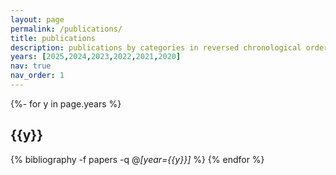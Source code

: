 ```yaml
---
layout: page
permalink: /publications/
title: publications
description: publications by categories in reversed chronological order. generated by jekyll-scholar.
years: [2025,2024,2023,2022,2021,2020]
nav: true
nav_order: 1
---
```

<!-- _pages/publications.md -->
<div class="publications">
  <!-- <div class="button-group">
    <button onclick="toggleMajorAuthor()" id="majorAuthorBtn">Show Major Author Only</button>
  </div> -->

  {%- for y in page.years %}
    <h2 class="year">{{y}}</h2>
    {% bibliography -f papers -q @*[year={{y}}]* %}
  {% endfor %}
</div>

<script>
  function toggleMajorAuthor() {
    const btn = document.getElementById('majorAuthorBtn');
    const showingAll = btn.textContent === 'Show Major Author Only';
    
    // Toggle button text
    btn.textContent = showingAll ? 'Show All Papers' : 'Show Major Author Only';
    
    // Get all publication entries
    const publications = document.querySelectorAll('.bibliography > li');
    
    publications.forEach(pub => {
      const authors = pub.querySelector('.author');
      if (authors) {
        const firstAuthor = authors.textContent.split(', ')[0];
        const yourName = '{{ site.first_name }} {{ site.last_name }}';
        if (showingAll) {
          // Only show if you're the first author
          pub.style.display = firstAuthor.includes(yourName) ? 'block' : 'none';
        } else {
          // Show all papers
          pub.style.display = 'block';
        }
      }
    });
  }
</script>

<style>
  .button-group {
    margin-bottom: 2rem;
  }
  
  #majorAuthorBtn {
    padding: 8px 16px;
    background-color: var(--global-theme-color);
    color: white;
    border: none;
    border-radius: 4px;
    cursor: pointer;
    font-size: 0.9rem;
    transition: opacity 0.2s ease;
  }
  
  #majorAuthorBtn:hover {
    opacity: 0.8;
  }
</style>
